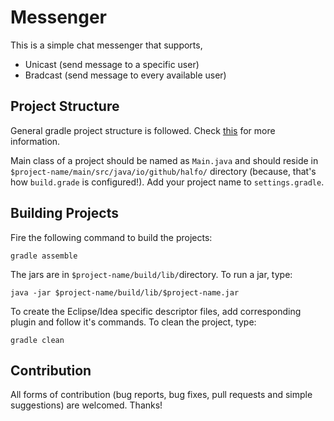 # Messenger

This is a simple chat messenger that supports,
- Unicast (send message to a specific user)
- Bradcast (send message to every available user)

## Project Structure

General gradle project structure is followed. Check [this](http://gradle.org/docs/current/userguide/multi_project_builds.html) for more information.

Main class of a project should be named as `Main.java` and should reside in `$project-name/main/src/java/io/github/halfo/` directory (because, that's how `build.grade` is configured!). Add your project name to `settings.gradle`.


## Building Projects

Fire the following command to build the projects:
```
gradle assemble
```

The jars are in `$project-name/build/lib/`directory. To run a jar, type:
```
java -jar $project-name/build/lib/$project-name.jar
```

To create the Eclipse/Idea specific descriptor files, add corresponding plugin and follow it's commands. To clean the project, type:
```
gradle clean
```


## Contribution

All forms of contribution (bug reports, bug fixes, pull requests and simple suggestions) are welcomed. Thanks!

